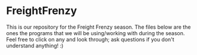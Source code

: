 # FreightFrenzy
This is our repository for the Freight Frenzy season. The files below are the ones the programs that we will be using/working with during the season. Feel free to click on any and look through; ask questions if you don't understand anything! :)
